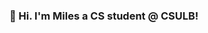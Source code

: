 ### 👋 Hi. I'm Miles a CS student @ CSULB!



<!--
**miles-akio/miles-akio** is a ✨ _special_ ✨ repository because its `README.md` (this file) appears on your GitHub profile.

### - 🔭 I’m currently working on a basic restaurant website format
### - 🌱 I’m currently learning Python and Java
### - 👯 I’m looking to collaborate on future website and app formats
### - 🤔 I’m looking for help with website & app development
### - 💬 Ask me about sports, food, and music
### - 📫 Reach out to me via: LinkedIn
### - 😄 Pronouns: he/him
### - ⚡ Fun fact: I am currently learning how to play the acoustic guitar on my free time 🎸 
-->
